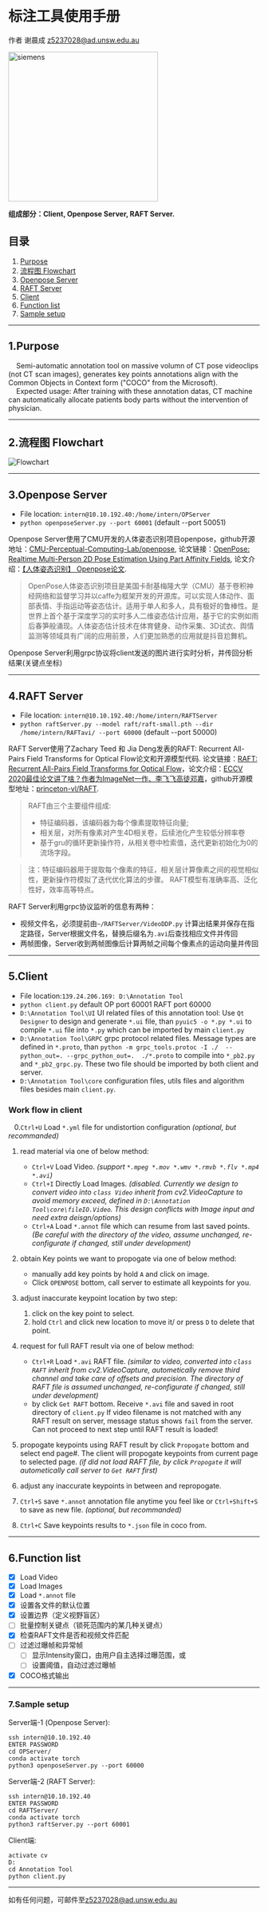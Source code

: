 # 标注工具使用手册
作者 谢晨成 [z5237028@ad.unsw.edu.au](mailto:z5237028@ad.unsw.edu.au)

<img src="https://github.com/melmarsezio/Annotation-Tool/blob/master/siemens.png" width = "300" height = "300" alt="siemens" align=center />

**组成部分：Client, Openpose Server, RAFT Server.**

## 目录
1. [Purpose](#Purpose)
2. [流程图 Flowchart](#Flowchart)
3. [Openpose Server](#OpenposeServer)
4. [RAFT Server](#RAFTServer)
5. [Client](#Client)
6. [Function list](#FunctionList)
7. [Sample setup](#SampleSetup)

--------
<span id="Purpose"></span>
## 1.Purpose
&nbsp;&nbsp;&nbsp;&nbsp;Semi-automatic annotation tool on massive volumn of CT pose videoclips (not CT scan images), generates key points annotations align with the Common Objects in Context form ("COCO" from the Microsoft).  
&nbsp;&nbsp;&nbsp;&nbsp;Expected usage: After training with these annotation datas, CT machine can automatically allocate patients body parts without the intervention of physician.

--------
<span id="Flowchart"></span>
## 2.流程图 Flowchart

![Flowchart](https://github.com/melmarsezio/Annotation-Tool/blob/master/Flowchart.png "Flowchart")

--------
<span id="OpenposeServer"></span>
## 3.Openpose Server
+ File location: `intern@10.10.192.40:/home/intern/OPServer`
+ `python openposeServer.py --port 60001` (default --port 50051)

Openpose Server使用了CMU开发的人体姿态识别项目openpose，github开源地址：[CMU-Perceptual-Computing-Lab/openpose](https://github.com/CMU-Perceptual-Computing-Lab/openpose "CMU-Perceptual-Computing-Lab/openpose"), 论文链接：[OpenPose: Realtime Multi-Person 2D Pose Estimation Using Part Affinity Fields](https://arxiv.org/pdf/1812.08008.pdf "OpenPose: Realtime Multi-Person 2D Pose Estimation Using Part Affinity Fields"), 论文介绍：[【人体姿态识别】 Openpose论文](https://zhuanlan.zhihu.com/p/48507352 "【人体姿态识别】 Openpose论文").

> OpenPose人体姿态识别项目是美国卡耐基梅隆大学（CMU）基于卷积神经网络和监督学习并以caffe为框架开发的开源库。可以实现人体动作、面部表情、手指运动等姿态估计。适用于单人和多人，具有极好的鲁棒性。是世界上首个基于深度学习的实时多人二维姿态估计应用，基于它的实例如雨后春笋般涌现。人体姿态估计技术在体育健身、动作采集、3D试衣、舆情监测等领域具有广阔的应用前景，人们更加熟悉的应用就是抖音尬舞机。

Openpose Server利用grpc协议将client发送的图片进行实时分析，并传回分析结果(关键点坐标)

--------
<span id="RAFTServer"></span>
## 4.RAFT Server
+ File location: `intern@10.10.192.40:/home/intern/RAFTServer`
+ `python raftServer.py --model raft/raft-small.pth --dir /home/intern/RAFTavi/ --port 60000` (default --port 50000)

RAFT Server使用了Zachary Teed 和 Jia Deng发表的RAFT: Recurrent All-Pairs Field Transforms for Optical Flow论文和开源模型代码. 论文链接：[RAFT: Recurrent All-Pairs Field Transforms for Optical Flow](https://arxiv.org/pdf/2003.12039.pdf "RAFT: Recurrent All-Pairs Field Transforms for Optical Flow")，论文介绍：[ECCV 2020最佳论文讲了啥？作者为ImageNet一作、李飞飞高徒邓嘉](https://zhuanlan.zhihu.com/p/205020999 "ECCV 2020最佳论文讲了啥？作者为ImageNet一作、李飞飞高徒邓嘉")，github开源模型地址：[princeton-vl/RAFT](https://github.com/CMU-Perceptual-Computing-Lab/openpose "princeton-vl/RAFT").

> RAFT由三个主要组件组成:
> + 特征编码器，该编码器为每个像素提取特征向量;
> + 相关层，对所有像素对产生4D相关卷，后续池化产生较低分辨率卷
> + 基于gru的循环更新操作符，从相关卷中检索值，迭代更新初始化为0的流场字段。

> 注：特征编码器用于提取每个像素的特征，相关层计算像素之间的视觉相似性，更新操作符模拟了迭代优化算法的步骤。
> RAFT模型有准确率高、泛化性好，效率高等特点。

RAFT Server利用grpc协议监听的信息有两种：
+ 视频文件名，必须提前由`~/RAFTServer/VideoDDP.py` 计算出结果并保存在指定路径，Server根据文件名，替换后缀名为`.avi`后查找相应文件并传回
+ 两帧图像，Server收到两帧图像后计算两帧之间每个像素点的运动向量并传回

--------
<span id="Client"></span>
## 5.Client
+ File location:`139.24.206.169: D:\Annotation Tool`
+ `python client.py` default OP port 60001 RAFT port 60000
+ `D:\Annotation Tool\UI` UI related files of this annotation tool: Use `Qt Designer` to design and generate `*.ui` file, than `pyuic5 -o *.py *.ui` to compile `*.ui` file into `*.py` which can be imported by main `client.py`
+ `D:\Annotation Tool\GRPC` grpc protocol related files. Message types are defined in `*.proto`, than `python -m grpc_tools.protoc -I ./  --python_out=. --grpc_python_out=.  ./*.proto` to compile into `*_pb2.py` and `*_pb2_grpc.py`. These two file should be imported by both client and server.
+ `D:\Annotation Tool\core` configuration files, utils files and algorithm files besides main `client.py`.

### Work flow in client
&nbsp;&nbsp; 0.`Ctrl+U` Load `*.yml` file for undistortion configuration _(optional, but recommanded)_

1. read material via one of below method:
   + `Ctrl+V` Load Video. _(support `*.mpeg *.mov *.wmv *.rmvb *.flv *.mp4 *.avi`)_
   + `Ctrl+I` Directly Load Images. _(disabled. Currently we design to convert video into `class Video` inherit from cv2.VideoCapture to avoid memory exceed, defined in `D:\Annotation Tool\core\fileIO.Video`. This design conflicts with Image input and need extra deisgn/options)_
   + `Ctrl+A` Load `*.annot` file which can resume from last saved points. _(Be careful with the directory of the video, assume unchanged, re-configurate if changed, still under development)_

2. obtain Key points we want to propogate via one of below method:
   + manually add key points by hold `A` and click on image.
   + Click `OPENPOSE` bottom, call server to estimate all keypoints for you.

3. adjust inaccurate keypoint location by two step:
   1. click on the key point to select.
   2. hold `Ctrl` and click new location to move it/ or press `D` to delete that point.

4. request for full RAFT result via one of below method:
   + `Ctrl+R` Load `*.avi` RAFT file. _(similar to video, converted into `class RAFT` inherit from cv2.VideoCapture, autometically remove third channel and take care of offsets and precision. The directory of RAFT file is assumed unchanged, re-configurate if changed, still under development)_
   + by click `Get RAFT` bottom. Receive `*.avi` file and saved in root directory of `client.py` If video filename is not matched with any RAFT result on server, message status shows `fail` from the server.
   Can not proceed to next step until RAFT result is loaded!

5. propogate keypoints using RAFT result by click `Propogate` bottom and select end page#. The client will propogate keypoints from current page to selected page. _(if did not load RAFT file, by click `Propogate` it will autometically call server to `Get RAFT` first)_

6. adjust any inaccurate keypoints in between and repropogate.

7. `Ctrl+S` save `*.annot` annotation file anytime you feel like or `Ctrl+Shift+S` to save as new file. _(optional, but recommanded)_

8. `Ctrl+C` Save keypoints results to `*.json` file in coco from.


--------
<span id="FunctionList"></span>
## 6.Function list
- [x] Load Video
- [x] Load Images
- [x] Load `*.annot` file
- [x] 设置各文件的默认位置
- [x] 设置边界（定义视野盲区）
- [ ] 批量控制关键点（锁死范围内的某几种关键点）
- [x] 检查RAFT文件是否和视频文件匹配
- [ ] 过滤过曝帧和异常帧
   - [ ] 显示Intensity窗口，由用户自主选择过曝范围，或
   - [ ] 设置阈值，自动过滤过曝帧
- [x] COCO格式输出

--------
<span id="SampleSetup"></span>
### 7.Sample setup
Server端-1 (Openpose Server):

```
ssh intern@10.10.192.40
ENTER PASSWORD
cd OPServer/
conda activate torch
python3 openposeServer.py --port 60000
```

Server端-2 (RAFT Server):

```
ssh intern@10.10.192.40
ENTER PASSWORD
cd RAFTServer/
conda activate torch
python3 raftServer.py --port 60001
```

Client端:

```
activate cv
D:
cd Annotation Tool
python client.py
```
--------

如有任何问题，可邮件至[z5237028@ad.unsw.edu.au](mailto:z5237028@ad.unsw.edu.au)
